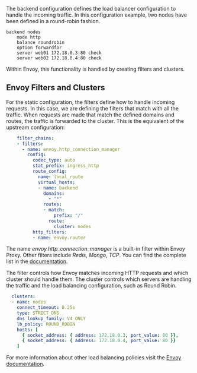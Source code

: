The backend configuration defines the load balancer configuration to handle the incoming traffic. In this configuration example, two nodes have been defined in a round-robin fashion.

```
backend nodes
    mode http
    balance roundrobin
    option forwardfor
    server web01 172.18.0.3:80 check
    server web02 172.18.0.4:80 check
```

Within Envoy, this functionality is handled by creating filters and clusters.

## Envoy Filters and Clusters

For the static configuration, the filters define how to handle incoming requests. In this case, we are defining the filters that match with all the traffic. When requests are made that match the defined domains and routes, the traffic is forwarded to the cluster. This is the equivalent of the upstream configuration:

```yaml
    filter_chains:
    - filters:
      - name: envoy.http_connection_manager
        config:
          codec_type: auto
          stat_prefix: ingress_http
          route_config:
            name: local_route
            virtual_hosts:
            - name: backend
              domains:
                - "*"
              routes:
              - match:
                  prefix: "/"
                route:
                  cluster: nodes
          http_filters:
          - name: envoy.router
```

The name *envoy.http_connection_manager* is a built-in filter within Envoy Proxy. Other filters include _Redis_, _Mongo_, _TCP_. You can find the complete list in the [documentation](https://www.envoyproxy.io/docs/envoy/latest/api-v3/config/listener/v3/listener.proto#config-listener-v3-listener).

The filter controls how Envoy matches incoming HTTP requests and which cluster should handle them. The cluster controls which servers are handling the traffic and the load balancing configuration, such as Round Robin.

```yaml
  clusters:
  - name: nodes
    connect_timeout: 0.25s
    type: STRICT_DNS
    dns_lookup_family: V4_ONLY
    lb_policy: ROUND_ROBIN
    hosts: [
      { socket_address: { address: 172.18.0.3, port_value: 80 }},
      { socket_address: { address: 172.18.0.4, port_value: 80 }}
    ]
```

For more information about other load balancing policies visit the [Envoy documentation](https://www.envoyproxy.io/docs/envoy/v1.8.0/intro/arch_overview/load_balancing).